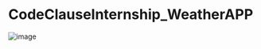 # CodeClauseInternship_WeatherAPP
![image](https://github.com/shekhsahil/CodeClauseInternship_WeatherAPP/assets/91855497/dd730479-dfdc-4c20-90a2-53c7396e053c)

